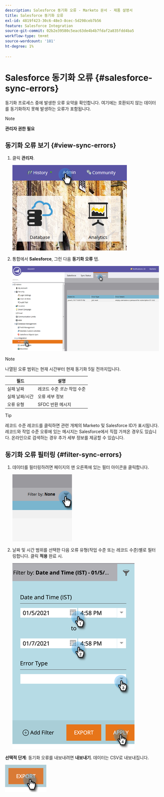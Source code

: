 ```yaml
---
description: Salesforce 동기화 오류 - Marketo 문서 - 제품 설명서
title: Salesforce 동기화 오류
exl-id: 4819f423-30c6-48e3-8cec-5d298ceb7b56
feature: Salesforce Integration
source-git-commit: 02b2e39580c5eac63de4b4b7fdaf2a835fdd4ba5
workflow-type: tm+mt
source-wordcount: '181'
ht-degree: 1%

---
```


# Salesforce 동기화 오류 {#salesforce-sync-errors}

동기화 프로세스 중에 발생한 오류 요약을 확인합니다. 여기에는 호환되지 않는 데이터를 동기화하지 못해 발생하는 오류가 포함됩니다.

>[!NOTE]
>
>**관리자 권한 필요**

## 동기화 오류 보기 {#view-sync-errors}

1. 클릭 **관리자**.

   ![](assets/salesforce-sync-errors-1.png)

1. 통합에서 **Salesforce**, 그런 다음 **동기화 오류** 탭.

   ![](assets/salesforce-sync-errors-2.png)

>[!NOTE]
>
>나열된 오류 범위는 현재 시간부터 현재 동기화 5일 전까지입니다.

| 필드 | 설명 |
|---|---|
| 실패 날짜 | 레코드 수준 _또는_ 작업 수준 |
| 실패 날짜/시간 | 오류 세부 정보 |
| 오류 유형 | SFDC 반환 메시지 |

>[!TIP]
>
>레코드 수준 레코드를 클릭하면 관련 개체의 Marketo 및 Salesforce ID가 표시됩니다. 레코드와 작업 수준 오류에 있는 메시지는 Salesforce에서 직접 가져온 경우도 있습니다. 온라인으로 검색하는 경우 추가 세부 정보를 제공할 수 있습니다.

## 동기화 오류 필터링 {#filter-sync-errors}

1. 데이터를 필터링하려면 페이지의 맨 오른쪽에 있는 필터 아이콘을 클릭합니다.

   ![](assets/salesforce-sync-errors-3.png)

1. 날짜 및 시간 범위를 선택한 다음 오류 유형(작업 수준 또는 레코드 수준)별로 필터링합니다. 클릭 **적용** 완료 시.

   ![](assets/salesforce-sync-errors-4.png)

**선택적 단계**: 동기화 오류를 내보내려면 **내보내기**. 데이터는 CSV로 내보내집니다.

![](assets/salesforce-sync-errors-5.png)
